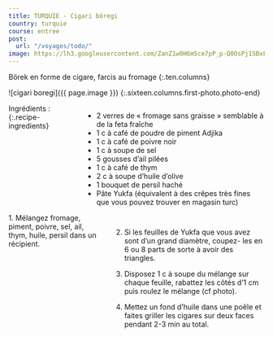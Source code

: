```yaml
---
title: TURQUIE - Cigari böregi
country: turquie
course: entree
post:
  url: "/voyages/todo/"
image: https://lh3.googleusercontent.com/ZanZ1w0H6m5ce7pP_p-Q0OsPj1SBxFXJE9HLoTFCF4FPaLHWDQWDrn8OLx83ifjUZZxe2QHJz1p5O6AJ3_yhA0sYGeAqqWeWy-Iqf76oJIVFJXm8g0VvQrRp_3BUcA7Gbn7b70zTeu195cAd82FuCyBhq13tMmdfW9QWIQfKDOy4Fuh6Z36XfIzIxJ4QDqct40n5VdijWZbjdR-oXD3mA-kyeReZKRhI4WeCIJlpAUPrW28N4EGZ7Jv1fzSzzUSBS2l2pA07JTkVpYdPS5ibSeXtee9Rc_IrtpZrr-nvhIr5QS6UrF4Ciah05qhnBFm1Rln59jnSUIHEfbC_Wuy-rZS8UGT9XKWiCojClVTv2-d5rxDBOkYHkaJ4GuMNBlXNnsd1g_D_CD7-qBora2F8geOR0xFKEU22SxK2TYwQuVR-aB91E9xGr1KQ8VGbZ_CSvD50oBSCuKKSYXSMAoqsICH3HvE_GMoRuknJHg_RscM56sUOMYzgxTv-PCcHlFvrTZsLQkPL779aVBXkUVvp0VleIC0k94QaHEfl6VuhXq4s_hCHkXwuxUf0VCntVD3es26C68ahoPm1FVN5uP48l1_U3Xj583cd4IqeA9PgMAB4w5tVZwi8DxCSZiqkKqZ2o6T-9W6Rf5ATaKtp_8znY1taPYWQQMLYvkb3bqGZXGMuxcOW_7j038ttcC2uXjUjITWCjYCBaMpDXR2krzjO9PDAYLyLjyn7RMwoPcOPGr_MDE7q=w900
---
```


Börek en forme de cigare, farcis au fromage
{:.ten.columns}

<!--fin extrait-->

![cigari boregi]({{ page.image }})
{:.sixteen.columns.first-photo.photo-end}

<div class="four columns" markdown="1">
Ingrédients :
{:.recipe-ingredients}

- 2 verres de « fromage sans graisse » semblable à de la feta fraîche
- 1 c à café de poudre de piment Adjika
- 1 c à café de poivre noir
- 1 c à soupe de sel
- 5 gousses d’ail pilées
- 1 c à café de thym
- 2 c à soupe d’huile d’olive
- 1 bouquet de persil haché
- Pâte Yukfa (équivalent à des crêpes très fines que vous pouvez trouver en magasin turc)
</div>

<div class="ten columns" markdown="1">
1. Mélangez fromage, piment, poivre, sel, ail, thym, huile, persil dans un récipient.

2. Si les feuilles de Yukfa que vous avez sont d’un grand diamètre, coupez- les en 6 ou 8 parts de sorte à avoir des triangles.

3. Disposez 1 c à soupe du mélange sur chaque feuille, rabattez les côtés d’1 cm puis roulez le mélange (cf photo).

4. Mettez un fond d’huile dans une poêle et faites griller les cigares sur deux faces pendant 2-3 min au total.
</div>
